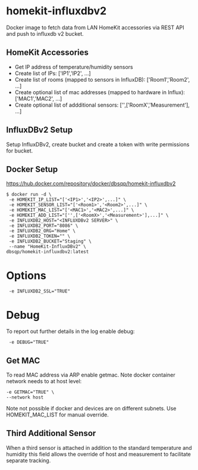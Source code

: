 # homekit-influxdbv2
Docker image to fetch data from LAN HomeKit accessories via REST API and push to influxdb v2 bucket.

## HomeKit Accessories
- Get IP address of temperature/humidity sensors
- Create list of IPs: ['IP1','IP2', ...]
- Create list of rooms (mapped to sensors in InfluxDB): ['Room1','Room2', ...]
- Create optional list of mac addresses (mapped to hardware in Influx): ['MAC1','MAC2', ...]
- Create optional list of addditional sensors: ['',['RoomX','Measurement'], ...]


## InfluxDBv2 Setup
Setup InfluxDBv2, create bucket and create a token with write permissions for bucket.

## Docker Setup
https://hub.docker.com/repository/docker/dbsqp/homekit-influxdbv2
```
$ docker run -d \
 -e HOMEKIT_IP_LIST="['<IP1>','<IP2>',...]" \
 -e HOMEKIT_SENSOR_LIST="['<Room1>','<Room2>',...]" \
 -e HOMEKIT_MAC_LIST="['<MAC1>','<MAC2>',...]" \
 -e HOMEKIT_ADD_LIST="['',['<RoomX>','<Measurement>'],...]" \
 -e INFLUXDB2_HOST="<INFLUXDBv2 SERVER>" \
 -e INFLUXDB2_PORT="8086" \
 -e INFLUXDB2_ORG="Home" \
 -e INFLUXDB2_TOKEN="" \
 -e INFLUXDB2_BUCKET="Staging" \
 --name "HomeKit-InfluxDBv2" \
dbsqp/homekit-influxdbv2:latest
```

# Options
```
 -e INFLUXDB2_SSL="TRUE"
```

# Debug
To report out further details in the log enable debug:
```
 -e DEBUG="TRUE"
```

## Get MAC
To read MAC address via ARP enable getmac. Note docker container network needs to at host level:
```
-e GETMAC="TRUE" \
--network host
```
Note not possible if docker and devices are on different subnets. Use HOMEKIT_MAC_LIST for manual override. 

## Third Additional Sensor
When a third sensor is attached in addition to the standard temperature and humidity this field allows the override of host and measurement to facilitate separate tracking.
